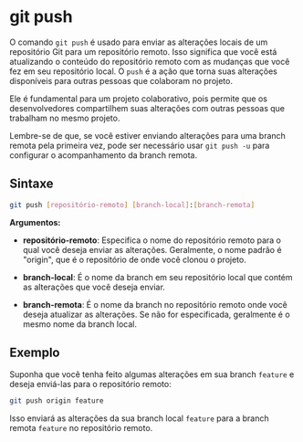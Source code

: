 # git push

O comando `git push` é usado para enviar as alterações locais de um repositório Git para um repositório remoto. Isso significa que você está atualizando o conteúdo do repositório remoto com as mudanças que você fez em seu repositório local. O `push` é a ação que torna suas alterações disponíveis para outras pessoas que colaboram no projeto.

Ele é fundamental para um projeto colaborativo, pois permite que os desenvolvedores compartilhem suas alterações com outras pessoas que trabalham no mesmo projeto. 

Lembre-se de que, se você estiver enviando alterações para uma branch remota pela primeira vez, pode ser necessário usar `git push -u` para configurar o acompanhamento da branch remota.

## **Sintaxe**

```bash
git push [repositório-remoto] [branch-local]:[branch-remota]
```

**Argumentos:**

- **repositório-remoto**: Especifica o nome do repositório remoto para o qual você deseja enviar as alterações. Geralmente, o nome padrão é "origin", que é o repositório de onde você clonou o projeto.

- **branch-local**: É o nome da branch em seu repositório local que contém as alterações que você deseja enviar.

- **branch-remota**: É o nome da branch no repositório remoto onde você deseja atualizar as alterações. Se não for especificada, geralmente é o mesmo nome da branch local.

## **Exemplo**

Suponha que você tenha feito algumas alterações em sua branch `feature` e deseja enviá-las para o repositório remoto:

```bash
git push origin feature
```

Isso enviará as alterações da sua branch local `feature` para a branch remota `feature` no repositório remoto.

